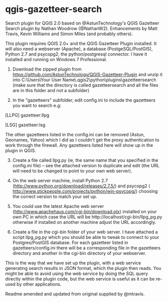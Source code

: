 qgis-gazetteer-search
=====================

Search plugin for QGIS 2.0 based on @AstunTechnology's QGIS Gazetteer Search plugin by Nathan Woodrow (@NathanW2). Enhancements by Matt Travis, Kevin Williams and Simon Miles (and probably others).

This plugin requires QGIS 2.0+ and the QGIS Gazetteer Plugin installed.  It will also need a webserver (Apache), a database (PostgeSQL/PostGIS), Python 2.7 and psycopg2, the python/postgresql connector. I have it installed and running on Windows 7 Professional.

1. Download the zipped plugin from https://github.com/AstunTechnology/QGIS-Gazetteer-Plugin and unzip it into C:\Users\Your User Name\\.qgis2\python\plugins\gazetteersearch (make sure that the directory is called gazetteersearch and all the files are in this folder and not a subfolder)

2. In the "gazetteers" subfolder, edit config.ini to include the gazetteers you want to search e.g:

  [LLPG]
  gazetteer:llpg
  
  [LSG]
  gazetteer:lsg

The other gazetteers listed in the config.ini can be removed (Astun, Geonames, Yahoo) which I did as I couldn't get the proxy authentication to work through the firewall.  Any gazetteers listed here will show up in the plugin in QGIS.

3. Create a file called llpg.py (ie, the same name that you specified in the config.ini file) – see the attached version to duplicate and edit (the URL will need to be changed to point to your own web server).

4. On the web server machine, install Python 2.7 (http://www.python.org/download/releases/2.7.5/) and psycopg2 ( http://www.stickpeople.com/projects/python/win-psycopg/) choosing the correct version to match your set up.

5. You could use the latest Apache web server (http://www.apachehaus.com/cgi-bin/download.plx) installed on your own PC in which case the URL will be http://localhost/cgi-bin/llpg_pg.py otherwise if installed on another machine adjust the URL accordingly.

6. Create a file in the cgi-bin folder of your web server. I have attached a script llpg_pg.py which you should be able to tweak to connect to your Postgres/PostGIS database. For each gazetteer listed in gazetteers/config.ini there will be a corresponding file in the gazetteers directory and another in the cgi-bin directory of your webserver.

This is the way that we have set up the plugin, with a web service generating search results in JSON format, which the plugin then reads.  You might be able to avoid using the web service by doing the SQL query directly within the plugin code, but the web service is useful as it can be re-used by other applications.

Readme amended and updated from original supplied by @mtravis.
